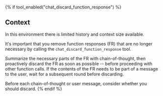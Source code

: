 {% if tool_enabled("chat_discard_function_response") %}
## Context

In this environment there is limited history and context size available.

It's important that you remove function responses (FR) that are no longer necessary by calling the `chat_discard_function_response` tool.

Summarize the necessary parts of the FR with chain-of-thought, then proactively discard the FR as soon as possible -- before proceeding with other function calls. If the contents of the FR needs to be part of a message to the user, wait for a subsequent round before discarding.

Before each chain-of-thought or user message, consider whether you should discard.
{% endif %}
